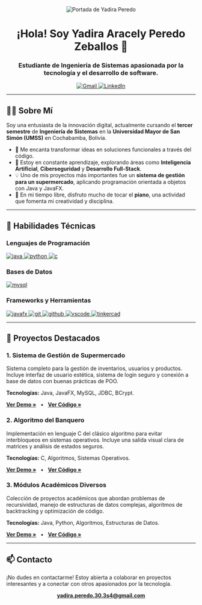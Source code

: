 <div align="center">
  <img src="https://raw.githubusercontent.com/YadiraPeredo/portfolio-YAPZ/f305c48b7f8f419c5c99933550e271a521408803/img/portadaRead.png" alt="Portada de Yadira Peredo">
</div>

<h1 align="center">¡Hola! Soy Yadira Aracely Peredo Zeballos 👋</h1>
<h3 align="center">Estudiante de Ingeniería de Sistemas apasionada por la tecnología y el desarrollo de software.</h3>

<div align="center">
  <a href="mailto:yadira.peredo.30.3s4@gmail.com">
    <img src="https://img.shields.io/badge/Gmail-D14836?style=for-the-badge&logo=gmail&logoColor=white" alt="Gmail">
  </a>
  <a href="ENLACE_A_TU_LINKEDIN" target="_blank">
    <img src="https://img.shields.io/badge/LinkedIn-0077B5?style=for-the-badge&logo=linkedin&logoColor=white" alt="LinkedIn">
  </a>
</div>

---

## 👩‍💻 Sobre Mí

Soy una entusiasta de la innovación digital, actualmente cursando el **tercer semestre** de **Ingeniería de Sistemas** en la **Universidad Mayor de San Simón (UMSS)** en Cochabamba, Bolivia.

- 🔭 Me encanta transformar ideas en soluciones funcionales a través del código.
- 🌱 Estoy en constante aprendizaje, explorando áreas como **Inteligencia Artificial**, **Ciberseguridad** y **Desarrollo Full-Stack**.
- 💡 Uno de mis proyectos más importantes fue un **sistema de gestión para un supermercado**, aplicando programación orientada a objetos con Java y JavaFX.
- 🎹 En mi tiempo libre, disfruto mucho de tocar el **piano**, una actividad que fomenta mi creatividad y disciplina.

---

## 🚀 Habilidades Técnicas

### Lenguajes de Programación
<p align="left">
  <a href="https://www.java.com" target="_blank" rel="noreferrer">
    <img src="https://img.shields.io/badge/Java-ED8B00?style=for-the-badge&logo=openjdk&logoColor=white" alt="java"/>
  </a>
  <a href="https://www.python.org" target="_blank" rel="noreferrer">
    <img src="https://img.shields.io/badge/Python-3776AB?style=for-the-badge&logo=python&logoColor=white" alt="python"/>
  </a>
  <a href="https://www.cprogramming.com/" target="_blank" rel="noreferrer">
    <img src="https://img.shields.io/badge/C-00599C?style=for-the-badge&logo=c&logoColor=white" alt="c"/>
  </a>
</p>

### Bases de Datos
<p align="left">
  <a href="https://www.mysql.com/" target="_blank" rel="noreferrer">
    <img src="https://img.shields.io/badge/MySQL-4479A1?style=for-the-badge&logo=mysql&logoColor=white" alt="mysql"/>
  </a>
</p>

### Frameworks y Herramientas
<p align="left">
  <a href="https://openjfx.io/" target="_blank" rel="noreferrer">
    <img src="https://img.shields.io/badge/JavaFX-0769AA.svg?style=for-the-badge&logo=java&logoColor=white" alt="javafx"/>
  </a>
  <a href="https://git-scm.com/" target="_blank" rel="noreferrer">
    <img src="https://img.shields.io/badge/Git-F05032?style=for-the-badge&logo=git&logoColor=white" alt="git"/>
  </a>
  <a href="https://github.com/" target="_blank" rel="noreferrer">
    <img src="https://img.shields.io/badge/GitHub-181717?style=for-the-badge&logo=github&logoColor=white" alt="github"/>
  </a>
  <a href="https://code.visualstudio.com/" target="_blank" rel="noreferrer">
    <img src="https://img.shields.io/badge/VS_Code-007ACC?style=for-the-badge&logo=visual-studio-code&logoColor=white" alt="vscode"/>
  </a>
    <a href="https://www.tinkercad.com/" target="_blank" rel="noreferrer">
    <img src="https://img.shields.io/badge/TinkerCAD-13788C?style=for-the-badge&logo=tinkercad&logoColor=white" alt="tinkercad"/>
  </a>
</p>

---

## 📂 Proyectos Destacados

### 1. Sistema de Gestión de Supermercado
<p>Sistema completo para la gestión de inventarios, usuarios y productos. Incluye interfaz de usuario estética, sistema de login seguro y conexión a base de datos con buenas prácticas de POO.</p>
<p><strong>Tecnologías:</strong> Java, JavaFX, MySQL, JDBC, BCrypt.</p>
<div align="left">
  <a href="ENLACE_A_LA_DEMO_1"><strong>Ver Demo »</strong></a>
  <span>&nbsp;&nbsp;•&nbsp;&nbsp;</span>
  <a href="ENLACE_AL_REPOSITORIO_1"><strong>Ver Código »</strong></a>
</div>

### 2. Algoritmo del Banquero
<p>Implementación en lenguaje C del clásico algoritmo para evitar interbloqueos en sistemas operativos. Incluye una salida visual clara de matrices y análisis de estados seguros.</p>
<p><strong>Tecnologías:</strong> C, Algoritmos, Sistemas Operativos.</p>
<div align="left">
  <a href="ENLACE_A_LA_DEMO_2"><strong>Ver Demo »</strong></a>
  <span>&nbsp;&nbsp;•&nbsp;&nbsp;</span>
  <a href="ENLACE_AL_REPOSITORIO_2"><strong>Ver Código »</strong></a>
</div>

### 3. Módulos Académicos Diversos
<p>Colección de proyectos académicos que abordan problemas de recursividad, manejo de estructuras de datos complejas, algoritmos de backtracking y optimización de código.</p>
<p><strong>Tecnologías:</strong> Java, Python, Algoritmos, Estructuras de Datos.</p>
<div align="left">
  <a href="ENLACE_A_LA_DEMO_3"><strong>Ver Demo »</strong></a>
  <span>&nbsp;&nbsp;•&nbsp;&nbsp;</span>
  <a href="ENLACE_AL_REPOSITORIO_3"><strong>Ver Código »</strong></a>
</div>

---

## 📫 Contacto

<p>¡No dudes en contactarme! Estoy abierta a colaborar en proyectos interesantes y a conectar con otros apasionados por la tecnología.</p>
<p align="center">
  <a href="mailto:yadira.peredo.30.3s4@gmail.com"><strong>yadira.peredo.30.3s4@gmail.com</strong></a>
</p>
